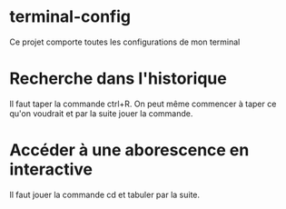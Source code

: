 # terminal-config
Ce projet comporte toutes les configurations de mon terminal

# Recherche dans l'historique
Il faut taper la commande ctrl+R. On peut même commencer à taper ce qu'on voudrait et par la suite jouer la commande.

# Accéder à une aborescence en interactive
Il faut jouer la commande cd et tabuler par la suite.
